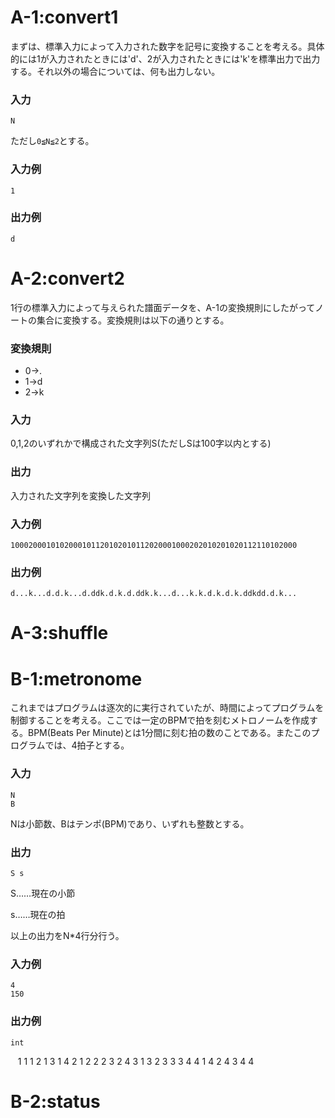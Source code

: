 # A-1:convert1
まずは、標準入力によって入力された数字を記号に変換することを考える。具体的には1が入力されたときには'd'、2が入力されたときには'k'を標準出力で出力する。それ以外の場合については、何も出力しない。
### 入力

`N`

ただし`0≦N≦2`とする。

### 入力例

`1`
### 出力例

`d`

# A-2:convert2
1行の標準入力によって与えられた譜面データを、A-1の変換規則にしたがってノートの集合に変換する。変換規則は以下の通りとする。

### 変換規則
* 0->.
* 1->d
* 2->k

### 入力

0,1,2のいずれかで構成された文字列S(ただしSは100字以内とする)

### 出力

入力された文字列を変換した文字列

### 入力例

`1000200010102000101120102010112020001000202010201020112110102000`

### 出力例

`d...k...d.d.k...d.ddk.d.k.d.ddk.k...d...k.k.d.k.d.k.ddkdd.d.k...`

# A-3:shuffle

# B-1:metronome
これまではプログラムは逐次的に実行されていたが、時間によってプログラムを制御することを考える。ここでは一定のBPMで拍を刻むメトロノームを作成する。BPM(Beats Per Minute)とは1分間に刻む拍の数のことである。またこのプログラムでは、4拍子とする。
### 入力
    N
    B

Nは小節数、Bはテンポ(BPM)であり、いずれも整数とする。
### 出力
`S s`

S……現在の小節

s……現在の拍

以上の出力をN*4行分行う。
### 入力例
    4
    150
### 出力例
    int
    1 1
    1 2
    1 3
    1 4
    2 1
    2 2
    2 3
    2 4
    3 1
    3 2
    3 3
    3 4
    4 1
    4 2
    4 3
    4 4
# B-2:status
